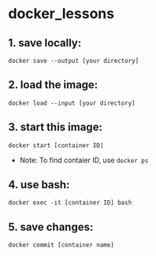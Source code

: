 # docker_lessons

## 1. save locally:
`docker save --output [your directory]`
## 2. load the image:
`docker load --input [your directory]`
## 3. start this image:
`docker start [container ID]`
* Note: To find contaier ID, use `docker ps`
## 4. use bash:
`docker exec -it [container ID] bash`
## 5. save changes:
`docker commit [container name]`
